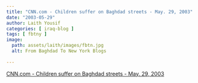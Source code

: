 ```yaml
---
title: "CNN.com - Children suffer on Baghdad streets - May. 29, 2003"
date: "2003-05-29"
author: Laith Yousif
categories: [ iraq-blog ]
tags: [ fbtny ]
image:
  path: assets/laith/images/fbtn.jpg
  alt: From Baghdad To New York Blogs
  
---
```


[CNN.com - Children suffer on Baghdad streets - May. 29, 2003](https://www.cnn.com/2003/WORLD/meast/05/29/world.education.sprj.irq.law.children/)
